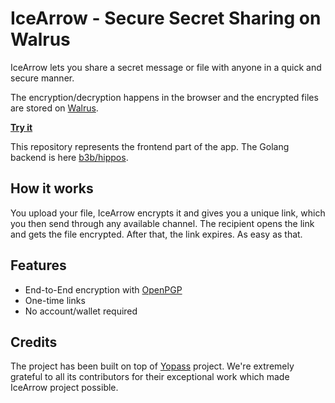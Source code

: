 # IceArrow - Secure Secret Sharing on Walrus 

IceArrow lets you share a secret message or file with anyone in a quick and secure manner.

The encryption/decryption happens in the browser and the encrypted files are stored on [Walrus](https://walrus.xyz).

**[Try it](https://icearrow.xyz)**

This repository represents the frontend part of the app. The Golang backend is here [b3b/hippos](https://github.com/b3b/hippos).

## How it works

You upload your file, IceArrow encrypts it and gives you a unique link, which you then send through any available channel. 
The recipient opens the link and gets the file encrypted. After that, the link expires. As easy as that.

## Features

- End-to-End encryption with [OpenPGP](https://openpgpjs.org/)
- One-time links
- No account/wallet required

## Credits

The project has been built on top of [Yopass](https://github.com/jhaals/yopass) project. 
We're extremely grateful to all its contributors for their exceptional work which made IceArrow project possible.
